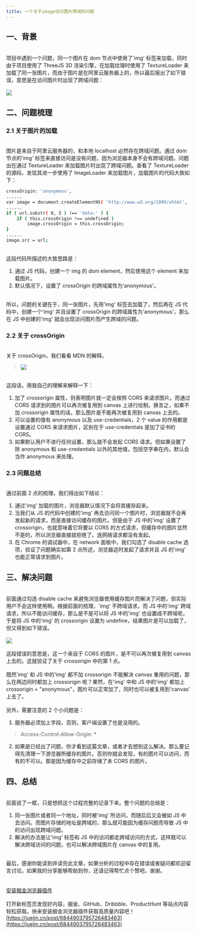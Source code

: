 ```yaml
---
title: 一个关于image访问图片跨域的问题
---
```




<a name="2e2d5a8d"></a>
## 一、背景

<br />项目中遇到一个问题，同一个图片在 dom 节点中使用了'img' 标签来加载，同时由于项目使用了 ThreeJS 3D 渲染引擎，在加载纹理时使用了 TextureLoader 来加载了同一张图片，而由于图片是在阿里云服务器上的，所以最后报出了如下错误，意思是在访问图片时出现了跨域问题：<br />
<br />![](https://user-gold-cdn.xitu.io/2019/3/13/169753fa27382a47?imageView2/0/w/1280/h/960/format/webp/ignore-error/1#align=left&display=inline&height=107&margin=%5Bobject%20Object%5D&originHeight=107&originWidth=1240&status=done&style=none&width=1240)<br />

<a name="e7b6a419"></a>
## 二、问题梳理


<a name="6669edd9"></a>
### 2.1 关于图片的加载

<br />图片是来自于阿里云服务器的，和本地 localhost 必然存在跨域问题。通过 dom 节点的'img' 标签来直接访问是没有问题，因为浏览器本身不会有跨域问题。问题出在通过 TextureLoader 来加载图片时出现了跨域问题。查看了 TextureLoader 的源码，发现其进一步使用了 ImageLoader 来加载图片，加载图片的代码大致如下：<br />

```bash
crossOrigin: 'anonymous',
......
var image = document.createElementNS( 'http://www.w3.org/1999/xhtml', 'img' );
......
if ( url.substr( 0, 5 ) !== 'data:' ) {
	if ( this.crossOrigin !== undefined )
	    image.crossOrigin = this.crossOrigin;
}
......
image.src = url;
```

<br />这段代码所描述的大致思路是：<br />

1. 通过 JS 代码，创建一个 img 的 dom element，然后使用这个 element 来加载图片。
2. 默认情况下，设置了 crossOrigin 的跨域属性为'anonymous'。


<br />所以，问题的关键在于，同一张图片，先用'img' 标签去加载了，然后再在 JS 代码中，创建一个'img' 并且设置了 crossOrigin 的跨域属性为'anonymous'，那么在 JS 中创建的'img' 就会出现访问图片而产生跨域的问题。<br />

<a name="9af35fcc"></a>
### 2.2 关于 crossOrigin

<br />关于 crossOrigin，我们看看 MDN 的解释。<br />

> ![](https://user-gold-cdn.xitu.io/2019/3/13/169753fa275153e0?imageView2/0/w/1280/h/960/format/webp/ignore-error/1#align=left&display=inline&height=798&margin=%5Bobject%20Object%5D&originHeight=798&originWidth=1240&status=done&style=none&width=1240)


<br />这段话，用我自己的理解来解释一下：<br />

1. 加了 crossorigin 属性，则表明图片就一定会按照 CORS 来请求图片。而通过 CORS 请求到的图片可以再次被复用到 canvas 上进行绘制。换言之，如果不加 crossorigin 属性的话，那么图片是不能再次被复用到 canvas 上去的。
2. 可以设置的值有 anonymous 以及 use-credentials，2 个 value 的作用都是设置通过 CORS 来请求图片，区别在于 use-credentials 是加了证书的 CORS。
3. 如果默认用户不进行任何设置，那么就不会发起 CORS 请求。但如果设置了除 anonymous 和 use-credentials 以外的其他值，包括空字串在内，默认会当作 anonymous 来处理。



<a name="e36988b7"></a>
### 2.3 问题总结

<br />通过前面 2 点的梳理，我们得出如下结论：<br />

1. 通过'img' 加载的图片，浏览器默认情况下会将其缓存起来。
2. 当我们从 JS 的代码中创建的'img' 再去访问同一个图片时，浏览器就不会再发起新的请求，而是直接访问缓存的图片。但是由于 JS 中的'img' 设置了 crossorigin，也就意味着它将要以 CORS 的方式请求，但缓存中的图片显然不是的，所以浏览器直接就拒绝了。连网络请求都没有发起。
3. 在 Chrome 的调试器中，在 network 面板中，我们勾选了 disable cache 选项，验证了问题确实如第 2 点所述，浏览器这时发起了请求并且 JS 的'img' 也能正常请求到图片。



<a name="2c6feff8"></a>
## 三、解决问题

<br />前面通过勾选 disable cache 来避免浏览器使用缓存图片而解决了问题，但实际用户不会这样使用啊。根据前面的梳理，'img' 不跨域请求，而 JS 中的'img' 跨域请求，所以不能访问缓存，那么是不是可以将 JS 中的'img' 也设置成不跨域呢，于是将 JS 中的'img' 的 crossorigin 设置为 undefine，结果图片是可以加载了，但又得到如下错误。<br />
<br />![](https://user-gold-cdn.xitu.io/2019/3/13/169753fa27647a7f?imageView2/0/w/1280/h/960/format/webp/ignore-error/1#align=left&display=inline&height=316&margin=%5Bobject%20Object%5D&originHeight=316&originWidth=1240&status=done&style=none&width=1240)<br />
<br />这段错误的意思是，这一个来自于 CORS 的图片，是不可以再次被复用到 canvas 上去的。这就验证了关于 crossorigin 中的第 1 点。<br />
<br />既然'img' 和 JS 中的'img' 都不加 crossorigin 不能解决 canvas 重用的问题，那么在两边同时都加上 crossorigin 呢？果然，在'img' 中和 JS 中的'img' 都加上 crossorigin = "anonymous"，图片可以正常加了，同时也可以被复用到'canvas' 上去了。<br />
<br />另外，需要注意的 2 个小问题是：<br />

1. 服务器必须加上字段，否则，客户端设置了也是没用的。



> Access-Control-Allow-Origin: *



2. 如果是已经出了问题，你才看到这篇文章，或者才去想到这么解决。那么要记得先清理一下游览器所缓存的图片。否则你就会发现，有的图片可以访问，而有的不可以。那是因为缓存中之前存储了未 CORS 的图片。



<a name="2d325051"></a>
## 四、总结

<br />前面说了一框，只是想把这个过程完整的记录下来。整个问题的总结是：<br />

1. 同一张图片或者同一个地址，同时被'img' 所访问，而随后后又会被如 JS 中去访问。而图片存储的地址是跨域的，那么就可能因为缓存问题而导致 JS 中的访问出现跨域问题。
2. 解决的办法是让'img' 标签和 JS 中的访问都走跨域访问的方式，这样既可以解决跨域访问的问题，也可以解决跨域图片在 canvas 中的复用。


<br />最后，感谢你能读到并读完此文章，如果分析的过程中存在错误或者疑问都欢迎留言讨论。如果我的分享能够帮助到你，还请记得帮忙点个赞吧，谢谢。<br />
<br />
<br />[安装掘金浏览器插件](https://juejin.cn/extension/?utm_source=juejin.cn&utm_medium=post&utm_campaign=extension_promotion)<br />
<br />打开新标签页发现好内容，掘金、GitHub、Dribbble、ProductHunt 等站点内容轻松获取。快来安装掘金浏览器插件获取高质量内容吧！<br />[https://juejin.cn/post/6844903795726483463](https://juejin.cn/post/6844903795726483463)
